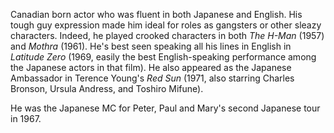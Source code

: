 <!-- Tetsu Nakamura -->

Canadian born actor who was fluent in both Japanese and English. His tough guy expression made him ideal for roles as gangsters or other sleazy characters. Indeed, he played crooked characters in both _The H-Man_ (1957) and _Mothra_ (1961). He's best seen speaking all his lines in English in _Latitude Zero_ (1969, easily the best English-speaking performance among the Japanese actors in that film). He also appeared as the Japanese Ambassador in Terence Young's _Red Sun_ (1971, also starring Charles Bronson, Ursula Andress, and Toshiro Mifune).

He was the Japanese MC for Peter, Paul and Mary's second Japanese tour in 1967.